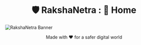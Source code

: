 <h1 align="center"> 🛡️ RakshaNetra : 🏡 Home</h1>

![RakshaNetra Banner](https://drive.snehkr.in/0:/RakshaNetra/rakshanetra.svg)

<p align="center">
  Made with ❤️ for a safer digital world
</p>
